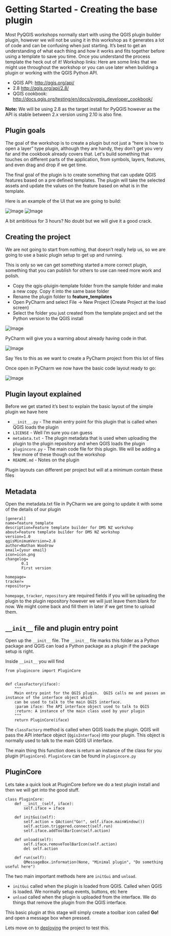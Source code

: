 # Getting Started - Creating the base plugin

Most PyQGIS workshops normally start with using the QGIS plugin builder plugin, however we will not be using it in this workshop as it generates a lot of code and can be confusing when just starting.  It’s best to get an understanding of what each thing and how it works and fits together before using a template to save you time.  Once you understand the process template the heck out of it!
Workshop links:
Here are some links that we might use throughout the workshop or you can use later when building a plugin or working with the QGIS Python API.

- QGIS API: http://qgis.org/api/
- 2.8 http://qgis.org/api/2.8/
- QGIS cookbook: http://docs.qgis.org/testing/en/docs/pyqgis_developer_cookbook/

**Note:** We will be using 2.8 as the target install for PyQGIS however as the API is stable between 2.x version using 2.10 is also fine.

## Plugin goals

The goal of the workshop is to create a plugin but not just a “here is how to open a layer” type plugin, although they are handy,
 they don’t get you very far and the cookbook already covers that.
Let's build something that touches on different parts of the application, from symbols, layers, features, and even drag and drop if we get time.

The final goal of the plugin is to create something that can update QGIS features based on a pre defined templates.
The plugin will take the selected assets and update the values on the feature based on what is in the template.

Here is an example of the UI that we are going to build:


![Image](img/goal1.png)
![Image](img/gaol2.png)


A bit ambitious for 3 hours? No doubt but we will give it a good crack.

## Creating the project

We are not going to start from nothing, that doesn’t really help us, so we are going to use a basic plugin setup to get 
up and running. 

This is only so we can get something started a more correct plugin, something that you can publish for others to 
use can need more work and polish.

- Copy the qgis-pluigin-template folder from the sample folder and make a new copy. Copy it into the same base folder
- Rename the plugin folder to **feature_templates**
- Open PyCharm and select File -> New Project (Create Project at the load screen)
- Select the folder you just created from the template project and set the Python version to the QGIS install

![Image](img/create.png)

PyCharm will give you a warning about already having code in that. 

![Image](img/override.png)


Say Yes to this as we want to create a PyCharm project from this lot of files

Once open in PyCharm we now have the basic code layout ready to go:

![Image](img/project.png)


## Plugin layout explained

Before we get started it’s best to explain the basic layout of the simple plugin we have here


- `__init__.py` - The main entry point for this plugin that is called when QGIS loads the plugin
- `LICENSE` - Well I’m sure you can guess
- `metadata.txt` - The plugin metadata that is used when uploading the plugin to the plugin repository and when QGIS loads the plugin
- `plugincore.py` - The main code file for this plugin.  We will be adding a few more of these though out the workshop
- `README.md` - Notes on the plugin

Plugin layouts can different per project but will at a minimum contain these files

## Metadata

Open the metadata.txt file in PyCharm we are going to update it with some of the details of our plugin

```
[general]
name=feature_template
description=Feature template builder for DMS NZ workshop
about=Feature template builder for DMS NZ workshop
version=1.0
qgisMinimumVersion=2.8
author=Nathan Woodrow
email={your email}
icon=icon.png
changelog=
       0.1
       First version

homepage=
tracker=
repository=
```

`homepage`, `tracker`, `repository` are required fields if you will be uploading the plugin to the plugin repository
 however we will just leave them blank for now.  We might come back and fill them in later if we get time to upload them.
 
## `__init__` file and plugin entry point
 
Open up the `__init__` file.  The `__init__` file marks this folder as a Python package and QGIS can load a Python package
as a plugin if the package setup is right.

Inside `__init__` you will find

```
from plugincore import PluginCore


def classFactory(iface):
    """
    Main entry point for the QGIS plugin.  QGIS calls me and passes an instance of the interface object which
    can be used to talk to the main QGIS interface.
    :param iface: The API interface object used to talk to QGIS
    :return: A instance of the main class used by your plugin
    """
    return PluginCore(iface)

```

The `classFactory` method is called when QGIS loads the plugin. QGIS will pass the API interface object (`QgisInterface`)
into your plugin. This object is normally used to talk to the main QGIS UI interface.

The main thing this function does is return an instance of the class for you plugin (`PluginCore`).  `PluginCore` can be
found in `plugincore.py`

## PluginCore

Lets take a quick look at PluginCore before we do a test plugin install and then we will get into the good stuff.

```
class PluginCore:
    def __init__(self, iface):
        self.iface = iface

    def initGui(self):
        self.action = QAction("Go!", self.iface.mainWindow())
        self.action.triggered.connect(self.run)
        self.iface.addToolBarIcon(self.action)

    def unload(self):
        self.iface.removeToolBarIcon(self.action)
        del self.action

    def run(self):
        QMessageBox.information(None, "Minimal plugin", "Do something useful here")
``` 

The two main important methods here are `initGui` and `unload`. 

- `initGui` called when the plugin is loaded from QGIS.  Called when QGIS is loaded. We normally setup events, buttons, etc here
- `unload` called when the plugin is uploaded from the interface.  We do things that remove the plugin from the QGIS interface.

This basic plugin at this stage will simply create a toolbar icon called **Go!** and open a message box when pressed.

Lets move on to [deploying](deploy.md) the project to test this.



